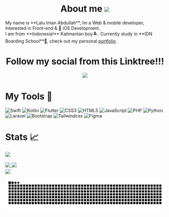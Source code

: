 

<h1 align="center"> About me <img src="https://media.giphy.com/media/hvRJCLFzcasrR4ia7z/giphy.gif" width="35"> </h1>
My name is **Lalu Iman Abdullah**, 
Im a Web & mobile developer, Interested in Front-end &  iOS Development.
<br>
I am from **Indonesia!** Kalimantan boy🏝️. Currently study in **IDN Boarding School**🏫, check out my personal <a href="https://laluiman.vercel.app/">portfolio</a>

<div  align="center">
<h1>Follow my social from this Linktree!!!</h1>
<a href="https://linktr.ee/LaluIman">
 <img src="https://img.shields.io/badge/linktree-39E09B?style=for-the-badge&logo=linktree&logoColor=white" />
</a>
</div>

<div>
<h1> My Tools 🔧 </h1>

![Swift](https://img.shields.io/badge/Swift-FA7343?style=for-the-badge&logo=swift&logoColor=white) ![Kotlin](https://img.shields.io/badge/Kotlin-0095D5?&style=for-the-badge&logo=kotlin&logoColor=white) ![Flutter](https://img.shields.io/badge/Flutter-02569B?style=for-the-badge&logo=flutter&logoColor=white)  ![CSS3](https://img.shields.io/badge/css3-%231572B6.svg?style=for-the-badge&logo=css3&logoColor=white) ![HTML5](https://img.shields.io/badge/html5-%23E34F26.svg?style=for-the-badge&logo=html5&logoColor=white) ![JavaScript](https://img.shields.io/badge/javascript-%23323330.svg?style=for-the-badge&logo=javascript&logoColor=%23F7DF1E) ![PHP](https://img.shields.io/badge/php-%23777BB4.svg?style=for-the-badge&logo=php&logoColor=white) ![Python](https://img.shields.io/badge/Python-3776AB?style=for-the-badge&logo=python&logoColor=white) ![Laravel](https://img.shields.io/badge/laravel-%23FF2D20.svg?style=for-the-badge&logo=laravel&logoColor=white) ![Bootstrap](https://img.shields.io/badge/bootstrap-%23563D7C.svg?style=for-the-badge&logo=bootstrap&logoColor=white) ![Tailwindcss](https://img.shields.io/badge/Tailwind_CSS-38B2AC?style=for-the-badge&logo=tailwind-css&logoColor=white)  ![Figma](https://img.shields.io/badge/figma-%23F24E1E.svg?style=for-the-badge&logo=figma&logoColor=white) 

</div>

# Stats 📈

![](https://github-trophies.vercel.app/?username=Laluiman&rank=SECRET,SSS,SS,AAA,AA,A,B&row=1&column=10)

<div>
 <a href="https://github.com/laluiman/">
  <img src="https://github-readme-stats.vercel.app/api?username=laluiman&show_icons=true&line_height=20&title_color=7A7ADB&icon_color=2234AE&text_color=D3D3D3&bg_color=0,000000,130F40" width="450"/>
  
</a>
  <img src="https://github-readme-stats.vercel.app/api/top-langs/?username=laluiman&layout=compact&include_all_commits=true&count_private=true&show_icons=true&line_height=15&title_color=7A7ADB&icon_color=2234AE&text_color=D3D3D3&bg_color=0,000000,130F40"  />
</div>

<img align="center" src="https://github-readme-streak-stats.herokuapp.com/?user=laluiman&"/>

![snake gif](https://github.com/emRival/emRival/blob/output/github-contribution-grid-snake-dark.svg)

